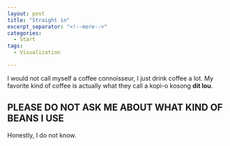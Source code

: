 ```yaml
---
layout: post
title: "Straight in"
excerpt_separator: "<!--more-->"
categories:
  - Start
tags:
  - Visualization

---
```


I would not call myself a coffee connoisseur, I just drink coffee a lot. 
My favorite kind of coffee is actually what they call a kopi-o kosong **dit lou**.

<!--more-->

## PLEASE DO NOT ASK ME ABOUT WHAT KIND OF BEANS I USE
Honestly, I do not know. 

